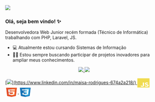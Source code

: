 
<img src="https://github.com/pr2tik1/pr2tik1/blob/master/IMAGE-NAME">

### Olá, seja bem vindo! ✨
Desenvolvedora Web Junior recém formada (Técnico de Informática) trabalhando com PHP, Laravel, JS.
- 💻 Atualmente estou cursando Sistemas de Informação 
- 🤝🏾 Estou sempre buscando participar de projetos inovadores para ampliar meus conhecimentos. 


<div align="center">
  <a href="https://github.com/Amaple28">
  <img height="150em" src="https://github-readme-stats.vercel.app/api?username=Amaple28&show_icons=true&theme=aura&count_private=true"/>
  <img height="150em" src="https://github-readme-stats.vercel.app/api/top-langs/?username=Amaple28&langs_count=7&theme=aura&count_private=true"/>
</div>

  <div style="display: inline_block"><br>
  [<img src="https://img.shields.io/badge/linkedin-%230077B5.svg?&style=for-the-badge&logo=linkedin&logoColor=white" />](https://www.linkedin.com/in/maisa-rodrigues-674a2a218/) 
    <img align="center" alt="Lucas-Js" height="30" width="40" src="https://raw.githubusercontent.com/devicons/devicon/master/icons/javascript/javascript-plain.svg">
    <img align="center" alt="Lucas-HTML" height="30" width="40" src="https://raw.githubusercontent.com/devicons/devicon/master/icons/html5/html5-original.svg">
    <img align="center" alt="Lucas-CSS" height="30" width="40" src="https://raw.githubusercontent.com/devicons/devicon/master/icons/css3/css3-original.svg">
  </div>
